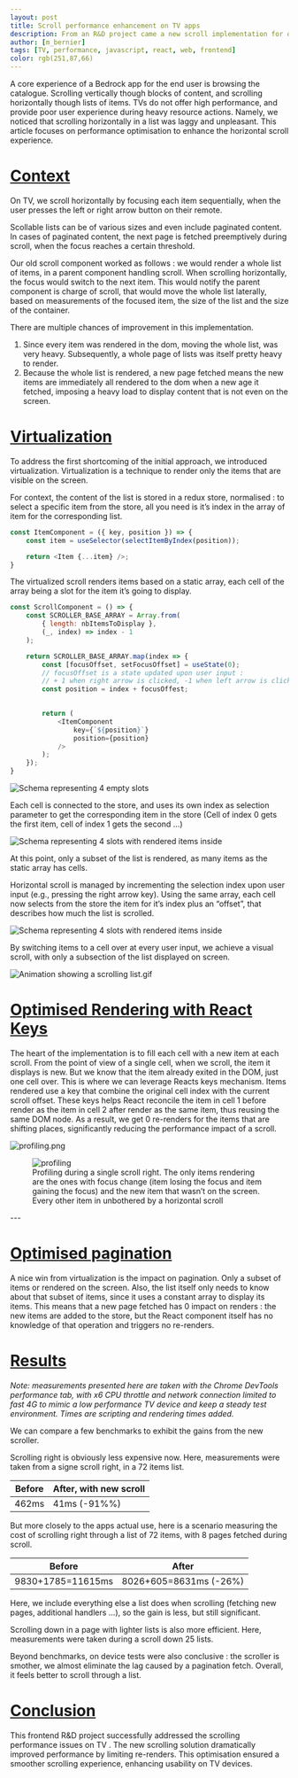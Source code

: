 ```yaml
---
layout: post
title: Scroll performance enhancement on TV apps 
description: From an R&D project came a new scroll implementation for our TV apps, with better performance and experience. 
author: [m_bernier]
tags: [TV, performance, javascript, react, web, frontend]
color: rgb(251,87,66)
---
```


A core experience of a Bedrock app for the end user is browsing the catalogue. Scrolling vertically though blocks of content, and scrolling horizontally though lists of items. TVs do not offer high performance, and provide poor user experience during heavy resource actions. Namely, we noticed that scrolling horizontally in a list was laggy and unpleasant. This article focuses on performance optimisation to enhance the horizontal scroll experience.

# [Context](#context)
On TV, we scroll horizontally by focusing each item sequentially, when the user presses the left or right arrow button on their remote.

Scollable lists can be of various sizes and even include paginated content. In cases of paginated content, the next page is fetched preemptively during scroll, when the focus reaches a certain threshold.

Our old scroll component worked as follows : we would render a whole list of items, in a parent component handling scroll. When scrolling horizontally, the focus would switch to the next item. This would notify the parent component is charge of scroll, that would move the whole list laterally, based on measurements of the focused item, the size of the list and the size of the container.

There are multiple chances of improvement in this implementation.

1. Since every item was rendered in the dom, moving the whole list, was very heavy. Subsequently, a whole page of lists was itself pretty heavy to render.
2. Because the whole list is rendered, a new page fetched means the new items are immediately all rendered to the dom when a new age it fetched, imposing a heavy load to display content that is not even on the screen.

# [Virtualization](#virtualization)
To address the first shortcoming of the initial approach, we introduced virtualization. Virtualization is a technique to render only the items that are visible on the screen.

For context, the content of the list is stored in a redux store, normalised : to select a specific item from the store, all you need is it’s index in the array of item for the corresponding list.

```javascript
const ItemComponent = ({ key, position }) => {
    const item = useSelector(selectItemByIndex(position));

    return <Item {...item} />;
}
```
The virtualized scroll renders items based on a static array, each cell of the array being a slot for the item it’s going to display.
```javascript
const ScrollComponent = () => {
    const SCROLLER_BASE_ARRAY = Array.from(
        { length: nbItemsToDisplay },
        (_, index) => index - 1
    );

    return SCROLLER_BASE_ARRAY.map(index => {
        const [focusOffset, setFocusOffset] = useState(0);
        // focusOffset is a state updated upon user input : 
        // + 1 when right arrow is clicked, -1 when left arrow is clicked
        const position = index + focusOffest; 
        

        return (
            <ItemComponent
                key={`${position}`}
                position={position}
            />
        );
    });
}
```

![Schema representing 4 empty slots](/images/posts/2024-11-22-tvjs-scroll-performance-enhancement/empty-slots.png)

Each cell is connected to the store, and uses its own index as selection parameter to get the corresponding item in the store (Cell of index 0 gets the first item, cell of index 1 gets the second …)

![Schema representing 4 slots with rendered items inside](../images/posts/2024-11-22-tvjs-scroll-performance-enhancement/filled-slots.png)

At this point, only a subset of the list is rendered, as many items as the static array has cells.

Horizontal scroll is managed by incrementing the selection index upon user input (e.g., pressing the right arrow key). Using the same array, each cell now selects from the store the item for it’s index plus an “offset”, that describes how much the list is scrolled.

![Schema representing 4 slots with rendered items inside](../images/posts/2024-11-22-tvjs-scroll-performance-enhancement/filled-slots-with-offset.png)

By switching items to a cell over at every user input, we achieve a visual scroll, with only a subsection of the list displayed on screen.

![Animation showing a scrolling list.gif](../images/posts/2024-11-22-tvjs-scroll-performance-enhancement/scrolling.gif)

# [Optimised Rendering with React Keys](#optimised-rendering-with-react-keys)

The heart of the implementation is to fill each cell with a new item at each scroll. From the point of view of a single cell, when we scroll, the item it displays is new. But we know that the item already exited in the DOM, just one cell over. This is where we can leverage Reacts keys mechanism. Items rendered use a key that combine the original cell index with the current scroll offset. These keys helps React reconcile the item in cell 1 before render as the item in cell 2 after render as the same item, thus reusing the same DOM node. As a result, we get 0 re-renders for the items that are shifting places, significantly reducing the performance impact of a scroll.

![profiling.png](../images/posts/2024-11-22-tvjs-scroll-performance-enhancement/profiling.png)

<figure>
  <img src="/images/posts/2024-11-22-tvjs-scroll-performance-enhancement/profiling.png" alt="profiling"/>
  <figcaption>Profiling during a single scroll right. The only items rendering are the ones with focus change (item losing the focus and item gaining the focus) and the new item that wasn’t on the screen. Every other item in unbothered by a horizontal scroll</figcaption>
</figure>
---  

# [Optimised pagination](#optimised-pagination)

A nice win from virtualization is the impact on pagination. Only a subset of items or rendered on the screen. Also, the list itself only needs to know about that subset of items, since it uses a constant array to display its items. This means that a new page fetched has 0 impact on renders : the new items are added to the store, but the React component itself has no knowledge of that operation and triggers no re-renders. 

# [Results](#results)
_Note: measurements presented here are taken with the Chrome DevTools performance tab, with x6 CPU throttle and network connection limited to fast 4G to mimic a low performance TV device and keep a steady test environment. Times are scripting and rendering times added._

We can compare a few benchmarks to exhibit the gains from the new scroller.


Scrolling right is obviously less expensive now. Here, measurements were taken from a signe scroll right, in a 72 items list.

|Before|After, with new scroll|
|-|-|
|462ms|41ms (-91%%)|

But more closely to the apps actual use, here is a scenario measuring the cost of scrolling right through a list of 72 items, with 8 pages fetched during scroll.

| Before            | After                  |
|-------------------|------------------------|
| 9830+1785=11615ms | 8026+605=8631ms (-26%) |



Here, we include everything else a list does when scrolling (fetching new pages, additional handlers ...), so the gain is less, but still significant.

Scrolling down in a page with lighter lists is also more efficient. Here, measurements were taken during a scroll down 25 lists.

Beyond benchmarks, on device tests were also conclusive : the scroller is smother, we almost eliminate the lag caused by a pagination fetch. Overall, it feels better to scroll through a list.

# [Conclusion](#conclusion) 
This frontend R&D project successfully addressed the scrolling performance issues on TV . The new scrolling solution dramatically improved performance by limiting re-renders. This optimisation ensured a smoother scrolling experience, enhancing usability on TV devices.